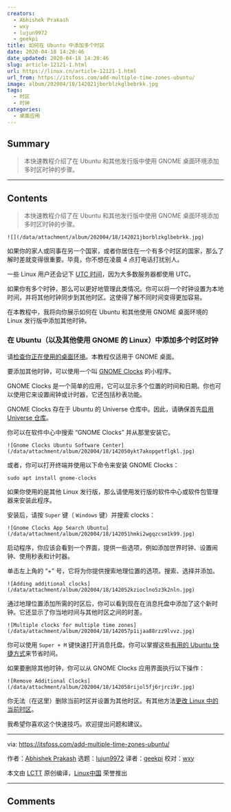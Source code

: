 ```yaml
---
creators:
  - Abhishek Prakash
  - wxy
  - lujun9972
  - geekpi
title: 如何在 Ubuntu 中添加多个时区
date: 2020-04-18 14:20:46
date_updated: 2020-04-18 14:20:46
slug: article-12121-1.html
url: https://linux.cn/article-12121-1.html
url_from: https://itsfoss.com/add-multiple-time-zones-ubuntu/
image: album/202004/18/142021jborblzkglbebrkk.jpg
tags:
  - 时区
  - 时钟
categories:
  - 桌面应用
---
```


## Summary

> 本快速教程介绍了在 Ubuntu 和其他发行版中使用 GNOME 桌面环境添加多时区时钟的步骤。

***

<!-- more -->

## Contents

> 
> 本快速教程介绍了在 Ubuntu 和其他发行版中使用 GNOME 桌面环境添加多时区时钟的步骤。
> 
> 
> 

`![](/data/attachment/album/202004/18/142021jborblzkglbebrkk.jpg)`

如果你的家人或同事在另一个国家，或者你居住在一个有多个时区的国家，那么了解时差就变得很重要。毕竟，你不想在凌晨 4 点打电话打扰别人。

一些 Linux 用户还会记下 [UTC 时间](https://en.wikipedia.org/wiki/Coordinated_Universal_Time)，因为大多数服务器都使用 UTC。

如果你有多个时钟，那么可以更好地管理此类情况。你可以将一个时钟设置为本地时间，并将其他时钟同步到其他时区。这使得了解不同时间变得更加容易。

在本教程中，我将向你展示如何在 Ubuntu 和其他使用 GNOME 桌面环境的 Linux 发行版中添加其他时钟。

### 在 Ubuntu（以及其他使用 GNOME 的 Linux）中添加多个时区时钟

请[检查你正在使用的桌面环境](https://itsfoss.com/find-desktop-environment/)。本教程仅适用于 GNOME 桌面。

要添加其他时钟，可以使用一个叫 [GNOME Clocks](https://wiki.gnome.org/Apps/Clocks) 的小程序。

GNOME Clocks 是一个简单的应用，它可以显示多个位置的时间和日期。你也可以使用它来设置闹钟或计时器，它还包括秒表功能。

GNOME Clocks 存在于 Ubuntu 的 Universe 仓库中。因此，请确保首先[启用 Universe 仓库](https://itsfoss.com/ubuntu-repositories/)。

你可以在软件中心中搜索 “GNOME Clocks” 并从那里安装它。

`![Gnome Clocks Ubuntu Software Center](/data/attachment/album/202004/18/142050ykt7akopgetflgkl.jpg)`

或者，你可以打开终端并使用以下命令来安装 GNOME Clocks：

```shell
sudo apt install gnome-clocks
```

如果你使用的是其他 Linux 发行版，那么请使用发行版的软件中心或软件包管理器来安装此程序。

安装后，请按 `Super` 键（ `Windows` 键）并搜索 clocks：

`![Gnome Clocks App Search Ubuntu](/data/attachment/album/202004/18/142051hmki2wgqzcsm1k99.jpg)`

启动程序，你应该会看到一个界面，提供一些选项，例如添加世界时钟、设置闹钟、使用秒表和计时器。

单击左上角的 “+” 号，它将为你提供搜索地理位置的选项。搜索、选择并添加。

`![Adding additional clocks](/data/attachment/album/202004/18/142052kzioclno5z3k2nln.jpg)`

通过地理位置添加所需的时区后，你可以看到现在在消息托盘中添加了这个新时钟。它还显示了你当地时间与其他时区之间的时差。

`![Multiple clocks for multiple time zones](/data/attachment/album/202004/18/142057p1ijaa88rzz9lvvz.jpg)`

你可以使用 `Super + M` 键快速打开消息托盘。你可以掌握这些[有用的 Ubuntu 快捷方式](https://itsfoss.com/ubuntu-shortcuts/)来节省时间。

如果要删除其他时钟，你可以从 GNOME Clocks 应用界面执行以下操作：

`![Remove Additional Clocks](/data/attachment/album/202004/18/142058rijol5fj6rjrci9r.jpg)`

你无法（在这里）删除当前时区并设置为其他时区。有其他方法[更改 Linux 中的当前时区](https://itsfoss.com/change-timezone-ubuntu/)。

我希望你喜欢这个快速技巧。欢迎提出问题和建议。

---

via: <https://itsfoss.com/add-multiple-time-zones-ubuntu/>

作者：[Abhishek Prakash](https://itsfoss.com/author/abhishek/) 选题：[lujun9972](https://github.com/lujun9972) 译者：[geekpi](https://github.com/geekpi) 校对：[wxy](https://github.com/wxy)

本文由 [LCTT](https://github.com/LCTT/TranslateProject) 原创编译，[Linux中国](https://linux.cn/) 荣誉推出

***

## Comments
